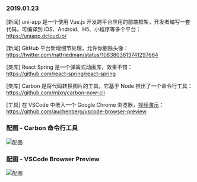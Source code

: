 ### 2019.01.23

[新闻] uni-app 是一个使用 Vue.js 开发跨平台应用的前端框架，开发者编写一套代码，可编译到 iOS、Android、H5、小程序等多个平台：<https://uniapp.dcloud.io/> 

[新闻] GitHub 平台新增细节处理，允许你删除头像：<https://twitter.com/natfriedman/status/1083803613741297664> 

[类库] React Spring 是一个弹簧式动画库，效果不错：<https://github.com/react-spring/react-spring> 

[类库] Carbon 是将代码转换图片的工具，它基于 Node 推出了一个命令行工具：<https://github.com/mixn/carbon-now-cli> 

[工具] 在 VSCode 中嵌入一个 Google Chrome 浏览器，[视频演示](https://twitter.com/i/status/1087508399732883456)：<https://github.com/auchenberg/vscode-browser-preview> 

### 配图 - Carbon 命令行工具
![配图](https://raw.githubusercontent.com/mixn/carbon-now-cli/master/static/clipboard-demo.gif)

### 配图 - VSCode Browser Preview
![配图](https://raw.githubusercontent.com/auchenberg/vscode-browser-preview/master/resources/demo.gif)
